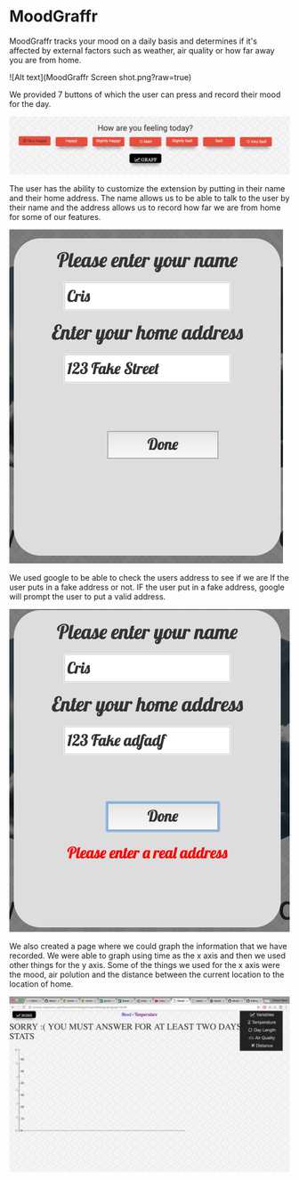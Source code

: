 # MoodGraffr

MoodGraffr tracks your mood on a daily basis and determines if it's affected by external factors such as weather, air quality or how far away you are from home.

![Alt text](MoodGraffr Screen shot.png?raw=true)

We provided 7 buttons of which the user can press and record their mood for the day. 

![Alt text](moodButtons.png?raw=true)

The user has the ability to customize the extension by putting in their name and their home address. The name allows us to be able to talk to the user by their name and the address allows us to record how far we are from home for some of our features.

![Alt text](realStreet.png?raw=true)

We used google to be able to check the users address to see if we are If the user puts in a fake address or not. IF the user put in a fake address, google will prompt the user to put a valid address. 

![Alt text](fakestreet.png?raw=true)

We also created a page where we could graph the information that we have recorded. We were able to graph using time as the x axis and then we used other things for the y axis. Some of the things we used for the x axis were the mood, air polution and the distance between the current location to the location of home.

![Alt text](graff.png?raw=true)
